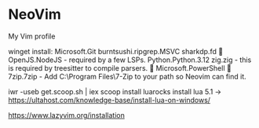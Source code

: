 # NeoVim
My Vim profile





winget install:
Microsoft.Git
burntsushi.ripgrep.MSVC
sharkdp.fd
🔐 OpenJS.NodeJS - required by a few LSPs.
Python.Python.3.12
zig.zig - this is required by treesitter to compile parsers.
🔐 Microsoft.PowerShell
🔐 7zip.7zip - Add C:\Program Files\7-Zip to your path so Neovim can find it.

iwr -useb get.scoop.sh | iex
scoop install luarocks
install lua 5.1 ->
https://ultahost.com/knowledge-base/install-lua-on-windows/


https://www.lazyvim.org/installation


